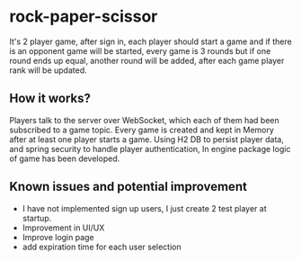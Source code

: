 # rock-paper-scissor
It's 2 player game, after sign in, each player should start a game and if there is an opponent game will be started, 
every game is 3 rounds but if one round ends up equal, another round will be added, after each game player rank will be updated.
## How it works?
Players talk to the server over WebSocket, which each of them had been subscribed to a game topic. Every game is created and kept in 
Memory after at least one player starts a game. Using H2 DB to persist player data, and spring security to handle player authentication,
In engine package logic of game has been developed. 
## Known issues and potential improvement
* I have not implemented sign up users, I just create 2 test player at startup.
* Improvement in UI/UX
* Improve login page
* add expiration time for each user selection
